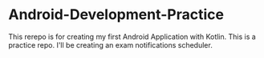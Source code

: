 # Android-Development-Practice

This rerepo is for creating my first Android Application with Kotlin. This is a practice repo. I'll be creating an exam notifications scheduler.
